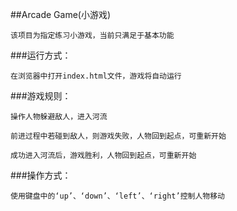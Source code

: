 ##Arcade Game(小游戏)
    
	该项目为指定练习小游戏，当前只满足于基本功能

###运行方式：

    在浏览器中打开index.html文件，游戏将自动运行

###游戏规则：

    操作人物躲避敌人，进入河流

    前进过程中若碰到敌人，则游戏失败，人物回到起点，可重新开始

    成功进入河流后，游戏胜利，人物回到起点，可重新开始

###操作方式：

    使用键盘中的‘up’、‘down’、‘left’、‘right’控制人物移动
